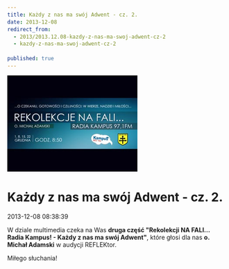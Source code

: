 ```yaml
---
title: Każdy z nas ma swój Adwent - cz. 2.
date: 2013-12-08
redirect_from: 
  - 2013/2013.12.08-kazdy-z-nas-ma-swoj-adwent-cz-2
  - kazdy-z-nas-ma-swoj-adwent-cz-2

published: true
---
```



![/assets/posts/2013/2013-12-08-kazdy-z-nas-ma-swoj-adwent-cz-2/rekol_na_fali01.jpg](/assets/posts/2013/2013-12-08-kazdy-z-nas-ma-swoj-adwent-cz-2/rekol_na_fali01.jpg)

# Każdy z nas ma swój Adwent - cz. 2.

<time>2013-12-08 08:38:39</time>



W dziale multimedia czeka na Was **druga część "Rekolekcji NA FALI... Radia Kampus! - Każdy z nas ma swój Adwent"**, które głosi dla nas **o. Michał Adamski** w audycji REFLEKtor.


Miłego słuchania!


<!--{{json:{"created_date":"2013-12-08 08:38:39","publish_down":"0000-00-00 00:00:00","id":"5347"}}}-->